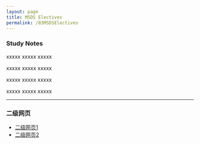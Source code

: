```yaml
---
layout: page
title: MSDS Electives
permalink: /03MSDSElectives
---
```


### Study Notes

xxxxx xxxxx xxxxx

xxxxx xxxxx xxxxx

xxxxx xxxxx xxxxx

xxxxx xxxxx xxxxx

---

### 二级网页
- [二级网页1](/一级3/二级1/)
- [二级网页2](/一级3/二级2/)
